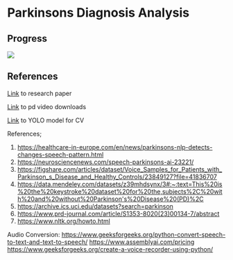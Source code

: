# Parkinsons Diagnosis Analysis
## Progress
![](https://geps.dev/progress/30?warningColor=800000&warningColor=ff9900&successColor=006600)

## References
[Link](https://www.ncbi.nlm.nih.gov/pmc/articles/PMC8904564/) to research paper

[Link](https://figshare.com/articles/dataset/A_public_dataset_of_video_acceleration_and_angular_velocity_in_individuals_with_Parkinson_s_disease_during_the_turning-in-place_task/14984667?file=31324702) to pd video downloads

[Link](https://docs.ultralytics.com/tasks/pose/) to YOLO model for CV

References;

1. https://healthcare-in-europe.com/en/news/parkinsons-nlp-detects-changes-speech-pattern.html
2. https://neurosciencenews.com/speech-parkinsons-ai-23221/
3. https://figshare.com/articles/dataset/Voice_Samples_for_Patients_with_Parkinson_s_Disease_and_Healthy_Controls/23849127?file=41836707
4. https://data.mendeley.com/datasets/z39mhdsynx/3#:~:text=This%20is%20the%20keystroke%20dataset%20for%20the,subjects%2C%20with%20and%20without%20Parkinson's%20Disease%20(PD)%2C
5. https://archive.ics.uci.edu/datasets?search=parkinson
6. https://www.prd-journal.com/article/S1353-8020(23)00134-7/abstract
7. https://www.nltk.org/howto.html

Audio Conversion:
https://www.geeksforgeeks.org/python-convert-speech-to-text-and-text-to-speech/
https://www.assemblyai.com/pricing
https://www.geeksforgeeks.org/create-a-voice-recorder-using-python/
